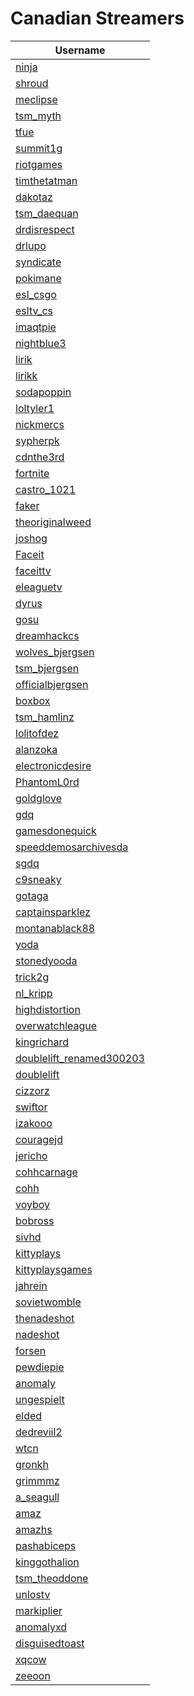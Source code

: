 # Canadian Streamers

| Username |
|-------|
| [ninja](https://twitch.tv/ninja) |
| [shroud](https://twitch.tv/shroud) |
| [meclipse](https://twitch.tv/meclipse) |
| [tsm_myth](https://twitch.tv/tsm_myth) |
| [tfue](https://twitch.tv/tfue) |
| [summit1g](https://twitch.tv/summit1g) |
| [riotgames](https://twitch.tv/riotgames) |
| [timthetatman](https://twitch.tv/timthetatman) |
| [dakotaz](https://twitch.tv/dakotaz) |
| [tsm_daequan](https://twitch.tv/tsm_daequan) |
| [drdisrespect](https://twitch.tv/drdisrespect) |
| [drlupo](https://twitch.tv/drlupo) |
| [syndicate](https://twitch.tv/syndicate) |
| [pokimane](https://twitch.tv/pokimane) |
| [esl_csgo](https://twitch.tv/esl_csgo) |
| [esltv_cs](https://twitch.tv/esltv_cs) |
| [imaqtpie](https://twitch.tv/imaqtpie) |
| [nightblue3](https://twitch.tv/nightblue3) |
| [lirik](https://twitch.tv/lirik) |
| [lirikk](https://twitch.tv/lirikk) |
| [sodapoppin](https://twitch.tv/sodapoppin) |
| [loltyler1](https://twitch.tv/loltyler1) |
| [nickmercs](https://twitch.tv/nickmercs) |
| [sypherpk](https://twitch.tv/sypherpk) |
| [cdnthe3rd](https://twitch.tv/cdnthe3rd) |
| [fortnite](https://twitch.tv/fortnite) |
| [castro_1021](https://twitch.tv/castro_1021) |
| [faker](https://twitch.tv/faker) |
| [theoriginalweed](https://twitch.tv/theoriginalweed) |
| [joshog](https://twitch.tv/joshog) |
| [Faceit](https://twitch.tv/Faceit) |
| [faceittv](https://twitch.tv/faceittv) |
| [eleaguetv](https://twitch.tv/eleaguetv) |
| [dyrus](https://twitch.tv/dyrus) |
| [gosu](https://twitch.tv/gosu) |
| [dreamhackcs](https://twitch.tv/dreamhackcs) |
| [wolves_bjergsen](https://twitch.tv/wolves_bjergsen) |
| [tsm_bjergsen](https://twitch.tv/tsm_bjergsen) |
| [officialbjergsen](https://twitch.tv/officialbjergsen) |
| [boxbox](https://twitch.tv/boxbox) |
| [tsm_hamlinz](https://twitch.tv/tsm_hamlinz) |
| [lolitofdez](https://twitch.tv/lolitofdez) |
| [alanzoka](https://twitch.tv/alanzoka) |
| [electronicdesire](https://twitch.tv/electronicdesire) |
| [PhantomL0rd](https://twitch.tv/PhantomL0rd) |
| [goldglove](https://twitch.tv/goldglove) |
| [gdq](https://twitch.tv/gdq) |
| [gamesdonequick](https://twitch.tv/gamesdonequick) |
| [speeddemosarchivesda](https://twitch.tv/speeddemosarchivesda) |
| [sgdq](https://twitch.tv/sgdq) |
| [c9sneaky](https://twitch.tv/c9sneaky) |
| [gotaga](https://twitch.tv/gotaga) |
| [captainsparklez](https://twitch.tv/captainsparklez) |
| [montanablack88](https://twitch.tv/montanablack88) |
| [yoda](https://twitch.tv/yoda) |
| [stonedyooda](https://twitch.tv/stonedyooda) |
| [trick2g](https://twitch.tv/trick2g) |
| [nl_kripp](https://twitch.tv/nl_kripp) |
| [highdistortion](https://twitch.tv/highdistortion) |
| [overwatchleague](https://twitch.tv/overwatchleague) |
| [kingrichard](https://twitch.tv/kingrichard) |
| [doublelift_renamed300203](https://twitch.tv/doublelift_renamed300203) |
| [doublelift](https://twitch.tv/doublelift) |
| [cizzorz](https://twitch.tv/cizzorz) |
| [swiftor](https://twitch.tv/swiftor) |
| [izakooo](https://twitch.tv/izakooo) |
| [couragejd](https://twitch.tv/couragejd) |
| [jericho](https://twitch.tv/jericho) |
| [cohhcarnage](https://twitch.tv/cohhcarnage) |
| [cohh](https://twitch.tv/cohh) |
| [voyboy](https://twitch.tv/voyboy) |
| [bobross](https://twitch.tv/bobross) |
| [sivhd](https://twitch.tv/sivhd) |
| [kittyplays](https://twitch.tv/kittyplays) |
| [kittyplaysgames](https://twitch.tv/kittyplaysgames) |
| [jahrein](https://twitch.tv/jahrein) |
| [sovietwomble](https://twitch.tv/sovietwomble) |
| [thenadeshot](https://twitch.tv/thenadeshot) |
| [nadeshot](https://twitch.tv/nadeshot) |
| [forsen](https://twitch.tv/forsen) |
| [pewdiepie](https://twitch.tv/pewdiepie) |
| [anomaly](https://twitch.tv/anomaly) |
| [ungespielt](https://twitch.tv/ungespielt) |
| [elded](https://twitch.tv/elded) |
| [dedreviil2](https://twitch.tv/dedreviil2) |
| [wtcn](https://twitch.tv/wtcn) |
| [gronkh](https://twitch.tv/gronkh) |
| [grimmmz](https://twitch.tv/grimmmz) |
| [a_seagull](https://twitch.tv/a_seagull) |
| [amaz](https://twitch.tv/amaz) |
| [amazhs](https://twitch.tv/amazhs) |
|  [pashabiceps](https://twitch.tv/pashabiceps) |
| [kinggothalion](https://twitch.tv/kinggothalion) |
| [tsm_theoddone](https://twitch.tv/tsm_theoddone) |
| [unlostv](https://twitch.tv/unlostv) |
| [markiplier](https://twitch.tv/markiplier) |
| [anomalyxd](https://twitch.tv/anomalyxd) |
| [disguisedtoast](https://twitch.tv/disguisedtoast) |
| [xqcow](https://twitch.tv/xqcow) |
| [zeeoon](https://twitch.tv/zeeoon) |

